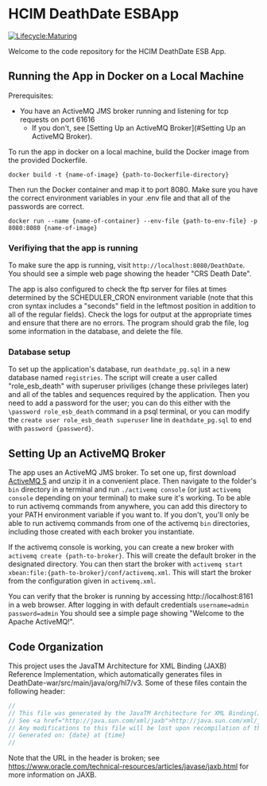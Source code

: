 # HCIM DeathDate ESBApp

[![Lifecycle:Maturing](https://img.shields.io/badge/Lifecycle-Maturing-007EC6)](https://github.com/bcgov/repomountie/blob/master/doc/lifecycle-badges.md)

Welcome to the code repository for the HCIM DeathDate ESB App.

## Running the App in Docker on a Local Machine

Prerequisites:
- You have an ActiveMQ JMS broker running and listening for tcp requests on port 61616
  - If you don't, see [Setting Up an ActiveMQ Broker](#Setting Up an ActiveMQ Broker).

To run the app in docker on a local machine, build the Docker image from the provided Dockerfile.

```
docker build -t {name-of-image} {path-to-Dockerfile-directory}
```

Then run the Docker container and map it to port 8080. Make sure you have the correct environment variables in your .env file and that all of the passwords are correct.

```
docker run --name {name-of-container} --env-file {path-to-env-file} -p 8080:8080 {name-of-image}
```

### Verifiying that the app is running

To make sure the app is running, visit `http://localhost:8080/DeathDate`. You should see a simple web page showing the header "CRS Death Date".

The app is also configured to check the ftp server for files at times determined by the SCHEDULER_CRON environment variable (note that this cron syntax includes a "seconds" field in the leftmost position in addition to all of the regular fields). Check the logs for output at the appropriate times and ensure that there are no errors. The program should grab the file, log some information in the database, and delete the file.

### Database setup

To set up the application's database, run `deathdate_pg.sql` in a new database named `registries`. The script will create a user called "role_esb_death" with superuser priviliges (change these privileges later) and all of the tables and sequences required by the application. Then you need to add a password for the user; you can do this either with the `\password role_esb_death` command in a psql terminal, or you can modify the `create user role_esb_death superuser` line in `deathdate_pg.sql` to end with `password {password}`.

## Setting Up an ActiveMQ Broker

The app uses an ActiveMQ JMS broker. To set one up, first download [ActiveMQ 5](https://activemq.apache.org/components/classic/download/) and unzip it in a convenient place. Then navigate to the folder's `bin` directory in a terminal and run `./activemq console` (or just `activemq console` depending on your terminal) to make sure it's working. To be able to run activemq commands from anywhere, you can add this directory to your PATH environment variable if you want to. If you don't, you'll only be able to run activemq commands from one of the activemq `bin` directories, including those created with each broker you instantiate.

If the activemq console is working, you can create a new broker with `activemq create {path-to-broker}`. This will create the default broker in the designated directory. You can then start the broker with `activemq start xbean:file:{path-to-broker}/conf/activemq.xml`. This will start the broker from the configuration given in `activemq.xml`.

You can verify that the broker is running by accessing http://localhost:8161 in a web browser. After logging in with default credentials `username=admin password=admin` You should see a simple page showing "Welcome to the Apache ActiveMQ!".

## Code Organization

This project uses the JavaTM Architecture for XML Binding (JAXB) Reference Implementation, which automatically generates files in DeathDate-war/src/main/java/org/hl7/v3. Some of these files contain the following header:

```java
//
// This file was generated by the JavaTM Architecture for XML Binding(JAXB) Reference Implementation, v2.2.4-2 
// See <a href="http://java.sun.com/xml/jaxb">http://java.sun.com/xml/jaxb</a> 
// Any modifications to this file will be lost upon recompilation of the source schema. 
// Generated on: {date} at {time} 
//
```

Note that the URL in the header is broken; see https://www.oracle.com/technical-resources/articles/javase/jaxb.html for more information on JAXB.
